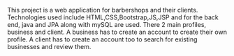 This project is a web application for barbershops and their clients. Technologies used include HTML,CSS,Bootstrap,JS,JSP and for the back end,
java and JPA along with mySQL are used. There 2 main profiles, business and client. A business has to create an account to create their own profile.
A client has to create an account too to search for existing businesses and review them.
